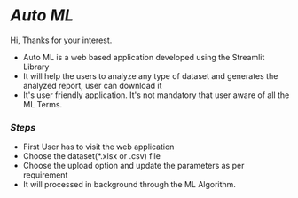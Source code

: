 # _Auto ML_

Hi, Thanks for your interest.

- Auto ML is a web based application developed using the Streamlit Library
- It will help the users to analyze any type of dataset and generates the analyzed report, user can download it
- It's user friendly application. It's not mandatory that user aware of all the ML Terms. 


### _Steps_ 

- First User has to visit the web application
- Choose the dataset(*.xlsx or .csv) file
- Choose the upload option and update the parameters as per requirement
- It will processed in background through the ML Algorithm.
